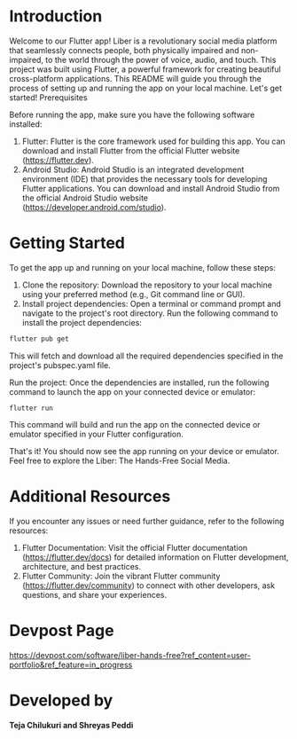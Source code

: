 # Introduction

Welcome to our Flutter app! Liber is a revolutionary social media platform that seamlessly connects people, both physically impaired and non-impaired, to the world through the power of voice, audio, and touch. This project was built using Flutter, a powerful framework for creating beautiful cross-platform applications. This README will guide you through the process of setting up and running the app on your local machine. Let's get started!
Prerequisites

Before running the app, make sure you have the following software installed:

1) Flutter: Flutter is the core framework used for building this app. You can download and install Flutter from the official Flutter website (https://flutter.dev).
2) Android Studio: Android Studio is an integrated development environment (IDE) that provides the necessary tools for developing Flutter applications. You can download and install Android Studio from the official Android Studio website (https://developer.android.com/studio).

# Getting Started

To get the app up and running on your local machine, follow these steps:

1) Clone the repository: Download the repository to your local machine using your preferred method (e.g., Git command line or GUI).
2) Install project dependencies: Open a terminal or command prompt and navigate to the project's root directory. Run the following command to install the project dependencies:

```sh
flutter pub get
```

This will fetch and download all the required dependencies specified in the project's pubspec.yaml file.

Run the project: Once the dependencies are installed, run the following command to launch the app on your connected device or emulator:

    flutter run

This command will build and run the app on the connected device or emulator specified in your Flutter configuration.

That's it! You should now see the app running on your device or emulator. Feel free to explore the Liber: The Hands-Free Social Media.

# Additional Resources

If you encounter any issues or need further guidance, refer to the following resources:

1) Flutter Documentation: Visit the official Flutter documentation (https://flutter.dev/docs) for detailed information on Flutter development, architecture, and best practices.
2) Flutter Community: Join the vibrant Flutter community (https://flutter.dev/community) to connect with other developers, ask questions, and share your experiences.

# Devpost Page 
https://devpost.com/software/liber-hands-free?ref_content=user-portfolio&ref_feature=in_progress

# Developed by 
**Teja Chilukuri and Shreyas Peddi**
